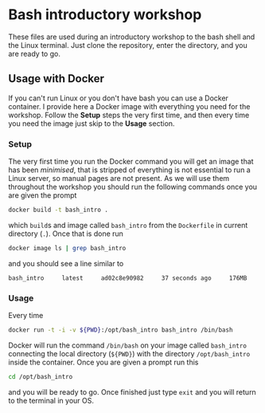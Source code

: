# Bash introductory workshop

These files are used during an introductory workshop to the bash shell and the Linux terminal. Just clone the repository, enter the directory, and you are ready to go.

## Usage with Docker

If you can't run Linux or you don't have bash you can use a Docker container. I provide here a Docker image with everything you need for the workshop. Follow the **Setup** steps the very first time, and then every time you need the image just skip to the **Usage** section.

### Setup

The very first time you run the Docker command you will get an image that has been _minimised_, that is stripped of everything is not essential to run a Linux server, so manual pages are not present. As we will use them throughout the workshop you should run the following commands once you are given the prompt

``` sh
docker build -t bash_intro .
```

which `build`s and image called `bash_intro` from the `Dockerfile` in current directory (`.`). Once that is done run

``` sh
docker image ls | grep bash_intro
```

and you should see a line similar to

``` text
bash_intro     latest     ad02c8e90982     37 seconds ago     176MB
```

### Usage

Every time

``` sh
docker run -t -i -v ${PWD}:/opt/bash_intro bash_intro /bin/bash
```

Docker will run the command `/bin/bash` on your image called `bash_intro` connecting the local directory (`${PWD}`) with the directory `/opt/bash_intro` inside the container. Once you are given a prompt run this

``` sh
cd /opt/bash_intro
```

and you will be ready to go. Once finished just type `exit` and you will return to the terminal in your OS.



